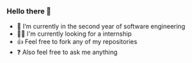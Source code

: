 ### Hello there 👋
- 🌱 I’m currently in the second year of software engineering
- 🧑‍💼 I'm currently looking for a internship
- 👍 Feel free to fork any of my repositories
- ❓ Also feel free to ask me anything

<!--
**Furlanets/Furlanets** is a ✨ _special_ ✨ repository because its `README.md` (this file) appears on your GitHub profile.

Here are some ideas to get you started:

- 🔭 I’m currently working on ...
- 🌱 I’m currently learning ...
- 👯 I’m looking to collaborate on ...
- 🤔 I’m looking for help with ...
- 💬 Ask me about ...
- 📫 How to reach me: ...
- 😄 Pronouns: ...
- ⚡ Fun fact: ...
-->
